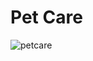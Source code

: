 # Pet Care 

![petcare](https://github.com/joaopaulosf/petcare-landingpage/assets/100176817/67f18787-0844-46ae-b6c1-8b708f236323)
